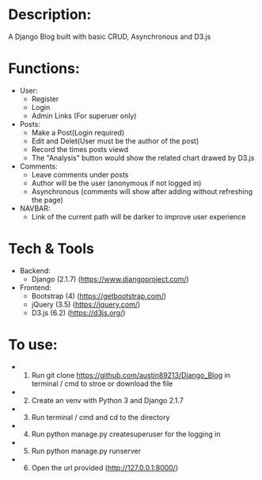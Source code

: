 # Description:
A Django Blog built with basic CRUD, Asynchronous and D3.js

# Functions:
- User:
  - Register
  - Login
  - Admin Links (For superuer only)
- Posts:
  - Make a Post(Login required)
  - Edit and Delet(User must be the author of the post)
  - Record the times posts viewd
  - The "Analysis" button would show the related chart drawed by D3.js
- Comments:
  - Leave comments under posts
  - Author will be the user (anonymous if not logged in)
  - Asynchronous (comments will show after adding without refreshing the page)
- NAVBAR:
  - Link of the current path will be darker to improve user experience

# Tech & Tools
- Backend:
   - Django (2.1.7) (https://www.djangoproject.com/)
- Frontend:
   - Bootstrap (4) (https://getbootstrap.com/)
   - jQuery (3.5) (https://jquery.com/)
   - D3.js (6.2) (https://d3js.org/)

# To use:
- 1. Run git clone https://github.com/austin89213/Django_Blog in terminal / cmd to stroe or download the file
- 2. Create an venv with Python 3 and Django 2.1.7
- 3. Run terminal / cmd and cd to the directory
- 4. Run python manage.py createsuperuser for the logging in
- 5. Run python manage.py runserver
- 6. Open the url provided (http://127.0.0.1:8000/)
